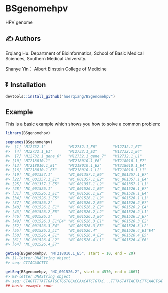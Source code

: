 
<!-- README.md is generated from README.Rmd. Please edit that file -->

# BSgenomehpv

<!-- badges: start -->
<!-- badges: end -->

HPV genome

## :writing_hand: Authors

Erqiang Hu: Department of Bioinformatics, School of Basic Medical
Sciences, Southern Medical University.

Shanye Yin： Albert Einstein College of Medicine

## :arrow_double_down: Installation

``` r
devtools::install_github("huerqiang/BSgenomehpv")
```

## Example

This is a basic example which shows you how to solve a common problem:

``` r
library(BSgenomehpv)
```

``` r
seqnames(BSgenomehpv)
#>  [1] "M12732.1"          "M12732.1_E6"       "M12732.1_E7"      
#>  [4] "M12732.1_E1"       "M12732.1_E2"       "M12732.1_E4"      
#>  [7] "M12732.1_gene_6"   "M12732.1_gene_7"   "M12732.1_L1"      
#> [10] "MT218010.1"        "MT218010.1_E6"     "MT218010.1_E7"    
#> [13] "MT218010.1_E1"     "MT218010.1_E2"     "MT218010.1_E4"    
#> [16] "MT218010.1_E5"     "MT218010.1_L2"     "MT218010.1_L1"    
#> [19] "NC_001357.1"       "NC_001357.1_E6"    "NC_001357.1_E7"   
#> [22] "NC_001357.1_E1"    "NC_001357.1_E2"    "NC_001357.1_E4"   
#> [25] "NC_001357.1_E5"    "NC_001357.1_L2"    "NC_001357.1_L1"   
#> [28] "NC_001526.1"       "NC_001526.1_E6"    "NC_001526.1_E7"   
#> [31] "NC_001526.1_E1"    "NC_001526.1_E2"    "NC_001526.1_E4"   
#> [34] "NC_001526.1_E5"    "NC_001526.1_L2"    "NC_001526.1_L1"   
#> [37] "NC_001526.2"       "NC_001526.2_E6"    "NC_001526.2_E7"   
#> [40] "NC_001526.2_E1"    "NC_001526.2_E2"    "NC_001526.2_E4"   
#> [43] "NC_001526.2_E5"    "NC_001526.2_L2"    "NC_001526.2_L1"   
#> [46] "NC_001526.3"       "NC_001526.3_E6"    "NC_001526.3_E7"   
#> [49] "NC_001526.3_E1^E4" "NC_001526.3_E1"    "NC_001526.3_E2"   
#> [52] "NC_001526.3_E4"    "NC_001526.3_E5"    "NC_001526.3_L2"   
#> [55] "NC_001526.3_L1"    "NC_001526.4"       "NC_001526.4_E1^E4"
#> [58] "NC_001526.4_E1"    "NC_001526.4_E2"    "NC_001526.4_E5"   
#> [61] "NC_001526.4_L2"    "NC_001526.4_L1"    "NC_001526.4_E6"   
#> [64] "NC_001526.4_E7"

getSeq(BSgenomehpv, "MT218010.1_E5", start = 10, end = 20)
#> 11-letter DNAString object
#> seq: CTTACAGCTTC

getSeq(BSgenomehpv, "NC_001526.2", start = 4570, end = 4667)
#> 98-letter DNAString object
#> seq: CTAGTTTTATTGATGCTGGTGCACCAACATCTGTAC...TTTAGTATTACTACTTCAACTGATACCACACCTGCT
## basic example code
```
